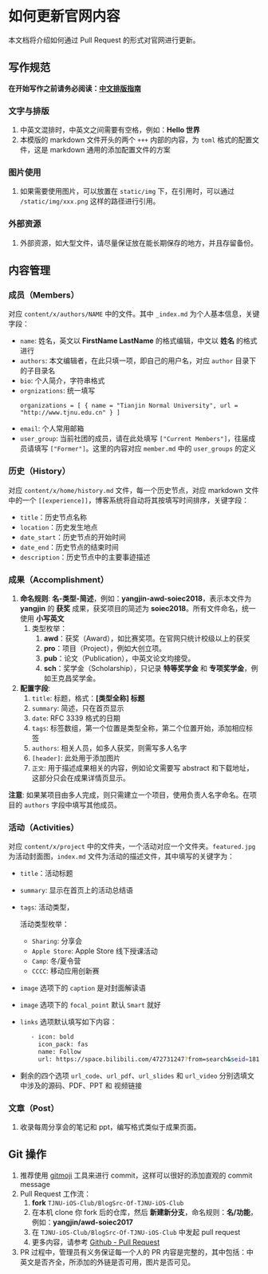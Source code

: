 # 如何更新官网内容

本文档将介绍如何通过 Pull Request 的形式对官网进行更新。

## 写作规范

**在开始写作之前请务必阅读：[中文排版指南](https://zhuanlan.zhihu.com/p/20506092)**

### 文字与排版

1. 中英文混排时，中英文之间需要有空格，例如：**Hello 世界**
1. 本模版的 markdown 文件开头的两个 `+++` 内部的内容，为 `toml` 格式的配置文件，这是 markdown 通用的添加配置文件的方案

### 图片使用

1. 如果需要使用图片，可以放置在 `static/img` 下，在引用时，可以通过 `/static/img/xxx.png` 这样的路径进行引用。

### 外部资源

1. 外部资源，如大型文件，请尽量保证放在能长期保存的地方，并且存留备份。

## 内容管理

### 成员（Members）

对应 `content/x/authors/NAME` 中的文件。其中 `_index.md` 为个人基本信息，关键字段：

- `name`: 姓名，英文以 **FirstName LastName** 的格式编辑，中文以 **姓名** 的格式进行
- `authors`: 本文编辑者，在此只填一项，即自己的用户名，对应 `author` 目录下的子目录名
- `bio`: 个人简介，字符串格式
- `orgnizations`: 统一填写
    ```
    organizations = [ { name = "Tianjin Normal University", url = "http://www.tjnu.edu.cn" } ]
    ```
- `email`: 个人常用邮箱
- `user_group`: 当前社团的成员，请在此处填写 `["Current Members"]`，往届成员请填写 `["Former"]`。这里的内容对应 `member.md` 中的 `user_groups` 的定义

### 历史（History）
对应 `content/x/home/history.md` 文件，每一个历史节点，对应 markdown 文件中的一个 `[[experience]]`，博客系统将自动将其按填写时间排序，关键字段：

- `title`：历史节点名称
- `location`：历史发生地点
- `date_start`：历史节点的开始时间
- `date_end`：历史节点的结束时间
- `description`：历史节点中的主要事迹描述

### 成果（Accomplishment）

1. **命名规则**: **名-类型-简述**，例如：**yangjin-awd-soiec2018**，表示本文件为 **yangjin** 的 **获奖** 成果，获奖项目的简述为 **soiec2018**。所有文件命名，统一使用 **小写英文**
    1. 类型枚举：
        1. **awd**：获奖（Award），如比赛奖项。在官网只统计校级以上的获奖
        1. **pro**：项目（Project），例如大创立项。
        1. **pub**：论文（Publication），中英文论文均接受。
        1. **sch**：奖学金（Scholarship），只记录 **特等奖学金** 和 **专项奖学金**，例如王克昌奖学金。
1. **配置字段**:
    1. `title`: 标题，格式：**[类型全称] 标题**
    1. `summary`: 简述，只在首页显示
    1. `date`: RFC 3339 格式的日期
    1. `tags`: 标签数组，第一个位置是类型全称，第二个位置开始，添加相应标签
    1. `authors`: 相关人员，如多人获奖，则需写多人名字
    1. `[header]`: 此处用于添加图片
    1. `正文`: 用于描述成果相关的内容，例如论文需要写 abstract 和下载地址，这部分只会在成果详情页显示。

**注意**: 如果某项目由多人完成，则只需建立一个项目，使用负责人名字命名。在项目的 `authors` 字段中填写其他成员。

### 活动（Activities）

对应 `content/x/project` 中的文件夹，一个活动对应一个文件夹。`featured.jpg` 为活动封面图，`index.md` 文件为活动的描述文件，其中填写的关键字为：

- `title`：活动标题
- `summary`: 显示在首页上的活动总结语
- `tags`: 活动类型，

    活动类型枚举：
    
    -  `Sharing`: 分享会
    -  `Apple Store`: Apple Store 线下授课活动
    -  `Camp`: 冬/夏令营
    -  `CCCC`: 移动应用创新赛
- `image` 选项下的 `caption` 是对封面解读语
- `image` 选项下的 `focal_point` 默认 `Smart` 就好
- `links` 选项默认填写如下内容：
    ```bash
       - icon: bold
         icon_pack: fas
         name: Follow
         url: https://space.bilibili.com/472731247?from=search&seid=18104912749018562379
    ```
- 剩余的四个选项 `url_code`、`url_pdf`、`url_slides` 和 `url_video` 分别选填文中涉及的源码、PDF、PPT 和 视频链接

### 文章（Post）

1. 收录每周分享会的笔记和 ppt，编写格式类似于成果页面。

## Git 操作

1. 推荐使用 [gitmoji](https://github.com/carloscuesta/gitmoji/) 工具来进行 commit，这样可以很好的添加直观的 commit message
1. Pull Request 工作流：
    1. **fork** `TJNU-iOS-Club/BlogSrc-Of-TJNU-iOS-Club`
    1. 在本机 clone 你 fork 后的仓库，然后 **新建新分支**，命名规则：**名/功能**，例如：**yangjin/awd-soiec2017**
    1. 在 `TJNU-iOS-Club/BlogSrc-Of-TJNU-iOS-Club` 中发起 pull request
    1. 更多内容，请参考 [Github - Pull Request](https://help.github.com/en/articles/about-pull-requests)
1. PR 过程中，管理员有义务保证每一个人的 PR 内容是完整的，其中包括：中英文是否齐全，所添加的外链是否可用，图片是否可见。
